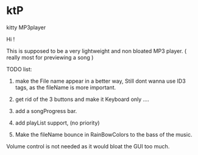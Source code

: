 ktP
===

kitty MP3player


Hi !

This is supposed to be a very lightweight and non bloated MP3 player. ( really most for previewing a song )


TODO list:

1.  make the File name appear in a better way,  Still dont wanna use ID3 tags, as the fileName is more important.

2.  get rid of the 3 buttons and make it Keyboard only ....

3.  add a songProgress bar.

4.  add playList support, (no priority)

5.  Make the fileName   bounce in RainBowColors to the bass of the music.


Volume control is not needed as it would bloat the GUI too much.

